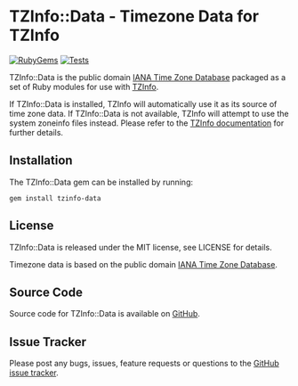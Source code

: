TZInfo::Data - Timezone Data for TZInfo
=======================================

[![RubyGems](https://img.shields.io/gem/v/tzinfo-data)](https://rubygems.org/gems/tzinfo-data) [![Tests](https://github.com/tzinfo/tzinfo-data/workflows/Tests/badge.svg?branch=master&event=push)](https://github.com/tzinfo/tzinfo-data/actions?query=workflow%3ATests+branch%3Amaster+event%3Apush)

TZInfo::Data is the public domain [IANA Time Zone Database](https://www.iana.org/time-zones)
packaged as a set of Ruby modules for use with [TZInfo](https://tzinfo.github.io).

If TZInfo::Data is installed, TZInfo will automatically use it as its source of
time zone data. If TZInfo::Data is not available, TZInfo will attempt to use the
system zoneinfo files instead. Please refer to the [TZInfo documentation](https://rubydoc.info/gems/tzinfo/frames)
for further details.


Installation
------------

The TZInfo::Data gem can be installed by running:

    gem install tzinfo-data


License
-------

TZInfo::Data is released under the MIT license, see LICENSE for details.

Timezone data is based on the public domain
[IANA Time Zone Database](https://www.iana.org/time-zones).


Source Code
-----------

Source code for TZInfo::Data is available on [GitHub](https://github.com/tzinfo/tzinfo-data).


Issue Tracker
-------------

Please post any bugs, issues, feature requests or questions to the
[GitHub issue tracker](https://github.com/tzinfo/tzinfo-data/issues).
